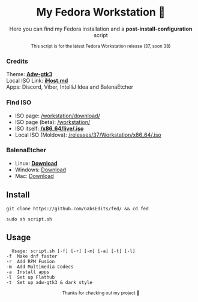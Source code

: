 <div align="center">
  
  # My Fedora Workstation 🎋
Here you can find my Fedora installation and a **post-install-configuration** script

<sup>This script is for the latest Fedora Workstation release (37, soon 38)</sup>
  </div>
  
### Credits
Theme: [**Adw-gtk3**](https://github.com/lassekongo83/adw-gtk3)
<br> Local ISO Link: [**iHost.md**](https://mirror.ihost.md/)
<br>Apps: Discord, Viber, IntelliJ Idea and BalenaEtcher</br>
### Find ISO
* ISO page: [/workstation/download/](https://getfedora.org/en/workstation/download/)
* ISO page (beta): [/workstation/](https://stg.fedoraproject.org/workstation/)
* ISO itself: [**/x86_64/live/.iso**](https://download.fedoraproject.org/pub/fedora/linux/releases/37/Workstation/x86_64/iso/Fedora-Workstation-Live-x86_64-37-1.7.iso)
* Local ISO (Moldova): [/releases/37/Workstation/x86_64/.iso](https://mirror.ihost.md/fedora/releases/37/Workstation/x86_64/iso/Fedora-Workstation-Live-x86_64-37-1.7.iso)
### BalenaEtcher 
* Linux: [**Download**](https://github.com/balena-io/etcher/releases/download/v1.18.4/balenaEtcher-1.18.4-x64.AppImage)
* Windows: [Download](https://github.com/balena-io/etcher/releases/download/v1.18.4/balenaEtcher-Setup-1.18.4.exe)
* Mac: [Download](https://github.com/balena-io/etcher/releases/download/v1.18.4/balenaEtcher-1.18.4.dmg)

## Install
```
git clone https://github.com/GabsEdits/fed/ && cd fed
```
```
sudo sh script.sh
```
## Usage
```
  Usage: script.sh [-f] [-r] [-m] [-a] [-t] [-l]
-f  Make dnf faster
-r  Add RPM Fusion
-m  Add Multimedia Codecs
-a  Install apps
-l  Set up Flathub
-t  Set up adw-gtk3 & dark style
```

<div align="center">
  <sup> Thanks for checking out my project 👋</sup>

